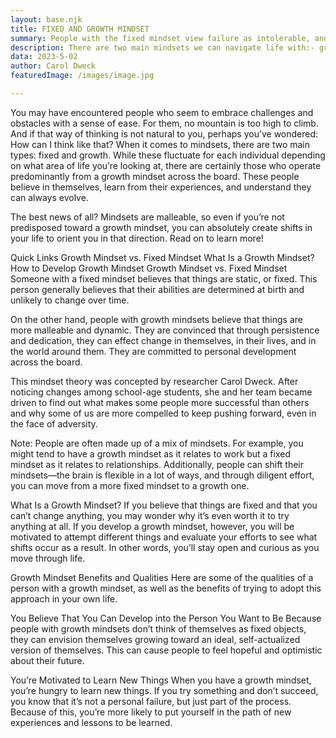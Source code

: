 ```yaml
---
layout: base.njk
title: FIXED AND GROWTH MINDSET
summary: People with the fixed mindset view failure as intolerable, and spend much of their time trying to prove to themselves and others how smart and/or talented they are. They do not believe in the power of effort. The growth mindset is the belief that with hard work and experience, growth and development occur
description: There are two main mindsets we can navigate life with:- growth and fixed. Having a growth mindset is essential for success. In this post, we explore how to develop the right mindset for improving your intelligence.
data: 2023-5-02
author: Carol Dweck
featuredImage: /images/image.jpg

---
```




You may have encountered people who seem to embrace challenges and obstacles with a sense of ease. For them, no mountain is too high to climb. And if that way of thinking is not natural to you, perhaps you’ve wondered: How can I think like that? When it comes to mindsets, there are two main types: fixed and growth. While these fluctuate for each individual depending on what area of life you’re looking at, there are certainly those who operate predominantly from a growth mindset across the board. These people believe in themselves, learn from their experiences, and understand they can always evolve. 

The best news of all? Mindsets are malleable, so even if you’re not predisposed toward a growth mindset, you can absolutely create shifts in your life to orient you in that direction. Read on to learn more! 

Quick Links
Growth Mindset vs. Fixed Mindset
What Is a Growth Mindset?
How to Develop Growth Mindset
Growth Mindset vs. Fixed Mindset
Someone with a fixed mindset believes that things are static, or fixed. This person generally believes that their abilities are determined at birth and unlikely to change over time. 

On the other hand, people with growth mindsets believe that things are more malleable and dynamic. They are convinced that through persistence and dedication, they can effect change in themselves, in their lives, and in the world around them. They are committed to personal development across the board.

This mindset theory was concepted by researcher Carol Dweck. After noticing changes among school-age students, she and her team became driven to find out what makes some people more successful than others and why some of us are more compelled to keep pushing forward, even in the face of adversity. 

Note: People are often made up of a mix of mindsets. For example, you might tend to have a growth mindset as it relates to work but a fixed mindset as it relates to relationships. Additionally, people can shift their mindsets—the brain is flexible in a lot of ways, and through diligent effort, you can move from a more fixed mindset to a growth one.

What Is a Growth Mindset?
If you believe that things are fixed and that you can’t change anything, you may wonder why it’s even worth it to try anything at all. If you develop a growth mindset, however, you will be motivated to attempt different things and evaluate your efforts to see what shifts occur as a result. In other words, you’ll stay open and curious as you move through life. 

Growth Mindset Benefits and Qualities
Here are some of the qualities of a person with a growth mindset, as well as the benefits of trying to adopt this approach in your own life. 

You Believe That You Can Develop into the Person You Want to Be
Because people with growth mindsets don’t think of themselves as fixed objects, they can envision themselves growing toward an ideal, self-actualized version of themselves. This can cause people to feel hopeful and optimistic about their future. 

You’re Motivated to Learn New Things
When you have a growth mindset, you’re hungry to learn new things. If you try something and don’t succeed, you know that it’s not a personal failure, but just part of the process. Because of this, you’re more likely to put yourself in the path of new experiences and lessons to be learned. 